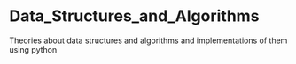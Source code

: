 # Data_Structures_and_Algorithms
Theories about data structures and algorithms and  implementations of them using python

